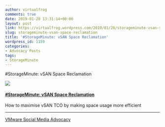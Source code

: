 ```yaml
---
author: virtualfrog
comments: true
date: 2019-01-28 13:31:14+00:00
layout: post
link: https://virtualfrog.wordpress.com/2019/01/28/storageminute-vsan-space-reclamation/
slug: storageminute-vsan-space-reclamation
title: '#StorageMinute: vSAN Space Reclamation'
wordpress_id: 1159
categories:
- Advocacy Posts
tags:
- StorageMinute
---
```


#StorageMinute: vSAN Space Reclamation

[![](https://d3utlhu53nfcwz.cloudfront.net/171901/cdnImage/article/e3014b94-6de2-443b-85a8-32e5e1c00cb6/?size=Box320)](http://bit.ly/2B7K3RH)

#### [#StorageMinute: vSAN Space Reclamation](http://bit.ly/2B7K3RH)

How to maximise vSAN TCO by making space usage more efficient

* * *

[VMware Social Media Advocacy](http://advocacy.vmware.com)

